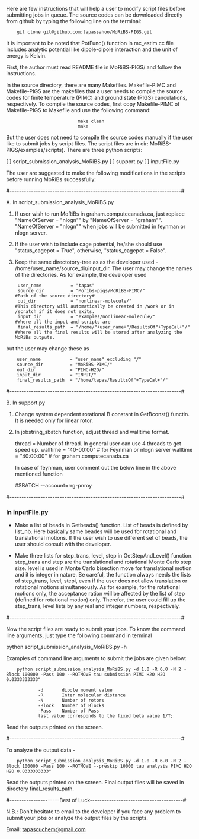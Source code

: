 Here are few instructions that will help a user to modify script files before submitting jobs in queue. The source codes can be downloaded directly from github by typing the following line on the terminal:

        git clone git@github.com:tapassahoo/MoRiBS-PIGS.git

It is important to be noted that PotFunc() function in mc_estim.cc file includes analytic potential like dipole-dipole interaction and the unit of energy is Kelvin.

First, the author must read README file in MoRiBS-PIGS/ and follow the instructions.

In the source directory, there are many Makefiles. Makefile-PIMC and Makefile-PIGS are the makefiles that a user needs to compile the source codes for finite temperature (PIMC) and ground state (PIGS) canculations, respectively. To compile the source codes, first copy Makefile-PIMC of Makefile-PIGS to Makefile and use the following command:

                               make clean
                               make

But the user does not need to compile the source codes manually if the user like to submit jobs by script files. The script files are in dir: MoRiBS-PIGS/examples/scripts). There are three python scripts:

[ ] script_submission_analysis_MoRiBS.py
[ ] support.py
[ ] inputFile.py

The user are suggested to make the following modifications in the scripts before running MoRiBs successfully:

#------------------------------------------------------------------------#

A. In script_submission_analysis_MoRiBS.py

1. If user wish to run MoRiBs in graham.computecanada.ca, just replace "NameOfServer = "nlogn"" by "NameOfServer = "graham"". "NameOfServer = "nlogn"" when jobs will be submitted in feynman or nlogn server.

2. If the user wish to include cage potential, he/she should use "status_cagepot = True", otherwise, "status_cagepot = False".

3. Keep the same directotory-tree as as the developer used - /home/user_name/source_dir/input_dir. The user may change the names of the directories. As for example, the developer used

        user_name           = "tapas"
        source_dir          = "Moribs-pigs/MoRiBS-PIMC/"                    #Path of the source directory#
        out_dir             = "nonlinear-molecule/"                         #This directory will automatically be created in /work or in /scratch if it does not exits.      
        input_dir           = "examples/nonlinear-molecule/"                #Where all the input and scripts are
        final_results_path  = "/home/"+user_name+"/ResultsOf"+TypeCal+"/"   #Where all the final results will be stored after analyzing the MoRiBs outputs.

but the user may change these as

        user_name           = "user_name" excluding "/"
        source_dir          = "MoRiBS-PIMC/"
        out_dir             = "PIMC-H2O/"
        input_dir           = "INPUT/"
        final_results_path  = "/home/tapas/ResultsOf"+TypeCal+"/"

#------------------------------------------------------------------------#

B. In support.py
1. Change system dependent rotational B constant in GetBconst() functin. It is needed only for linear rotor.

2. In jobstring_sbatch function, adjust thread and walltime format.

    thread         = Number of thread. In general user can use 4 threads to get speed up.
    walltime       = "40-00:00" # for Feynman or nlogn server
    walltime       = "40:00:00" # for graham.computecanada.ca

    In case of feynman, user comment out the below line in the above mentioned function
    
    #SBATCH --account=rrg-pnroy

#------------------------------------------------------------------------#

### In inputFile.py

- Make a list of beads in Getbeads() function. List of beads is defined by list_nb. Here basically same beades will be used for rotational and translational motions. If the user wish to use different set of beads, the user should consult with the developer.

- Make three lists for step_trans, level, step in GetStepAndLevel() function. step_trans and step are the translational and rotational Monte Carlo step size. level is used in Monte Carlo bisection move for translational motion and it is integer in nature. Be careful, the function always needs the lists of step_trans, level, stepi, even if the user does not allow translation or rotational motions simultaneously. As for example, for the rotational motions only, the acceptance ration will be affected by the list of step (defined for rotational motion) only. Therefor, the user could fill up the step_trans, level lists by any real and integer numbers, respectively.

#------------------------------------------------------------------------#

Now the script files are ready to submit your jobs. To know the command line arguments, just type the following command in terminal

python script_submission_analysis_MoRiBS.py -h

Examples of command line arguments to submit the jobs are given below:

        python script_submission_analysis_MoRiBS.py -d 1.0 -R 6.0 -N 2 -Block 100000 -Pass 100 --ROTMOVE tau submission PIMC H2O H2O 0.0333333333"

                -d       dipole moment value
                -R       Inter molecular distance
                -N       Number of rotors
                -Block   Number of Blocks
                -Pass    Number of Pass
                last value corresponds to the fixed beta value 1/T;

Read the outputs printed on the screen.

#------------------------------------------------------------------------#

To analyze the output data -

        python script_submission_analysis_MoRiBS.py -d 1.0 -R 6.0 -N 2 -Block 100000 -Pass 100 --ROTMOVE --preskip 10000 tau analysis PIMC H2O H2O 0.0333333333"

Read the outputs printed on the screen. Final output files will be saved in directory final_results_path.

#---------------------Best of Luck---------------------------------------#

N.B.: Don't hesitate to email to the developer if you face any problem to submit your jobs or analyze the output files by the scripts.

Email: tapascuchem@gmail.com
